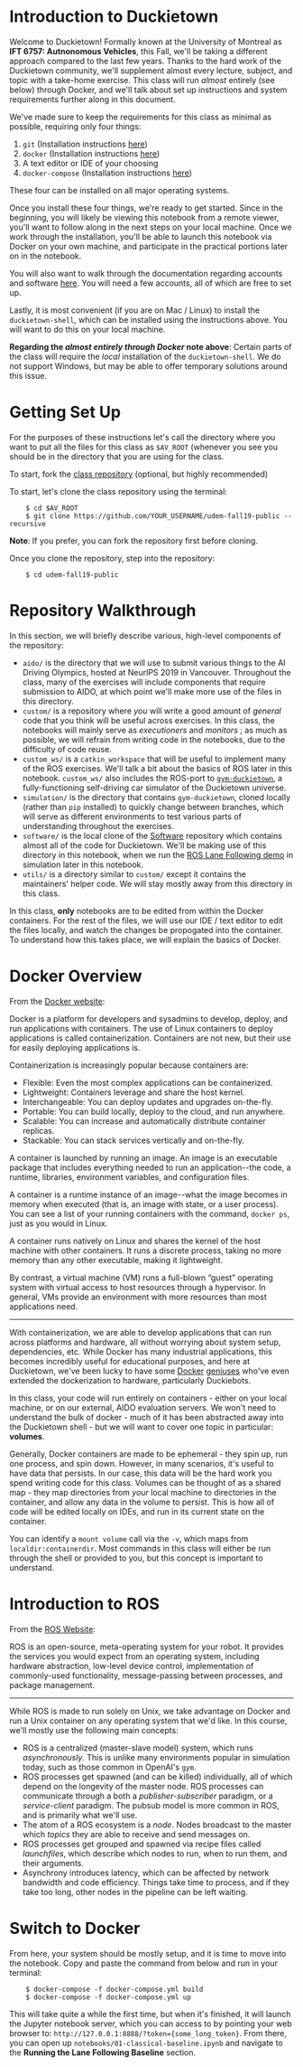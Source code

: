 # Introduction to Duckietown

Welcome to Duckietown! Formally known at the University of Montreal as **IFT 6757: Autnonomous Vehicles**, this Fall, we'll be taking a different approach compared to the last few years. Thanks to the hard work of the Duckietown community, we'll supplement almost every lecture, subject, and topic with a take-home exercise. This class will run _almost_ entirely (see below) through Docker, and we'll talk about set up instructions and system requirements further along in this document.

We've made sure to keep the requirements for this class as minimal as possible, requiring only four things:

1. `git` (Installation instructions [here](https://git-scm.com/book/en/v2/Getting-Started-Installing-Git))
2. `docker` (Installation instructions [here](https://docs.docker.com/install/))
3. A text editor or IDE of your choosing
4. `docker-compose` (Installation instructions [here](https://docs.docker.com/compose/install/))

These four can be installed on all major operating systems.


Once you install these four things, we're ready to get started. Since in the beginning, you will likely be viewing this notebook from a remote viewer, you'll want to follow along in the next steps on your local machine. Once we work through the installation, you'll be able to launch this notebook via Docker on your own machine, and participate in the practical portions later on in the notebook.

You will also want to walk through the documentation regarding accounts and software [here](https://docs.duckietown.org/DT19/AIDO/out/quickstart.html). You will need a few accounts, all of which are free to set up.

Lastly, it is most convenient (if you are on Mac / Linux) to install the `duckietown-shell`, which can be installed using the instructions above. You will want to do this on your local machine.

**Regarding the _almost entirely through Docker_ note above**: Certain parts of the class will require the _local_ installation of the `duckietown-shell`. We do not support Windows, but may be able to offer temporary solutions around this issue. 

# Getting Set Up

For the purposes of these instructions let's call the directory where you want to put all the files for this class as `$AV_ROOT` (whenever you see  you should be in the directory that you are using for the class. 

To start, fork the [class repository](https://github.com/duckietown-udem/udem-fall19-public) (optional, but highly recommended)

To start, let's clone the class repository using the terminal:
```
    $ cd $AV_ROOT
    $ git clone https://github.com/YOUR_USERNAME/udem-fall19-public --recursive
```
**Note**: If you prefer, you can fork the repository first before cloning. 

Once you clone the repository, step into the repository:

```
    $ cd udem-fall19-public
```

# Repository Walkthrough

In this section, we will briefly describe various, high-level components of the repository:

* `aido/` is the directory that we will use to submit various things to the AI Driving Olympics, hosted at NeurIPS 2019 in Vancouver. Throughout the class, many of the exercises will include components that require submission to AIDO, at which point we'll make more use of the files in this directory.
* `custom/` is a repository where _you_ will write a good amount of _general_ code that you think will be useful across exercises. In this class, the notebooks will mainly serve as _executioners_ and _monitors_ ; as much as possible, we will refrain from writing code in the notebooks, due to the difficulty of code reuse.
* `custom_ws/` is a `catkin_workspace` that will be useful to implement many of the ROS exercises. We'll talk a bit about the basics of ROS later in this notebook. `custom_ws/` also includes the ROS-port to [`gym-duckietown`](https://github.com/duckietown/gym-duckietown), a fully-functioning self-driving car simulator of the Duckietown universe.
* `simulation/` is the directory that contains `gym-duckietown`, cloned locally (rather than `pip` installed) to quickly change between branches, which will serve as different environments to test various parts of understanding throughout the exercises.
* `software/` is the local clone of the [Software](https://github.com/duckietown/Software) repository which contains almost all of the code for Duckietown. We'll be making use of this directory in this notebook, when we run the [ROS Lane Following demo](https://github.com/duckietown/challenge-aido_LF-baseline-duckietown) in simulation later in this notebook.
* `utils/` is a directory similar to `custom/` except it contains the maintainers' helper code. We will stay mostly away from this directory in this class.

In this class, **only** notebooks are to be edited from within the Docker containers. For the rest of the files, we will use our IDE / text editor to edit the files locally, and watch the changes be propogated into the container. To understand how this takes place, we will explain the basics of Docker.


# Docker Overview

From the [Docker website](https://docs.docker.com/get-started/):

Docker is a platform for developers and sysadmins to develop, deploy, and run applications with containers. The use of Linux containers to deploy applications is called containerization. Containers are not new, but their use for easily deploying applications is.

Containerization is increasingly popular because containers are:

* Flexible: Even the most complex applications can be containerized.
* Lightweight: Containers leverage and share the host kernel.
* Interchangeable: You can deploy updates and upgrades on-the-fly.
* Portable: You can build locally, deploy to the cloud, and run anywhere.
* Scalable: You can increase and automatically distribute container replicas.
* Stackable: You can stack services vertically and on-the-fly.

A container is launched by running an image. An image is an executable package that includes everything needed to run an application--the code, a runtime, libraries, environment variables, and configuration files.

A container is a runtime instance of an image--what the image becomes in memory when executed (that is, an image with state, or a user process). You can see a list of your running containers with the command, `docker ps`, just as you would in Linux.

A container runs natively on Linux and shares the kernel of the host machine with other containers. It runs a discrete process, taking no more memory than any other executable, making it lightweight.

By contrast, a virtual machine (VM) runs a full-blown “guest” operating system with virtual access to host resources through a hypervisor. In general, VMs provide an environment with more resources than most applications need.

***

With containerization, we are able to develop applications that can run across platforms and hardware, all without worrying about system setup, dependencies, etc. While Docker has many industrial applications, this becomes incredibly useful for educational purposes, and here at Duckietown, we've been lucky to have some [Docker](https://twitter.com/breandan?lang=en) [geniuses](https://censi.science/) who've even extended the dockerization to hardware, particularly Duckiebots.

In this class, your code will run entirely on containers - either on your local machine, or on our external, AIDO evaluation servers. We won't need to understand the bulk of docker - much of it has been abstracted away into the Duckietown shell - but we will want to cover one topic in particular: **volumes**.

Generally, Docker containers are made to be ephemeral - they spin up, run one process, and spin down. However, in many scenarios, it's useful to have data that persists. In our case, this data will be the hard work you spend writing code for this class. Volumes can be thought of as a shared map - they map directories from _your_ local machine to directories in the container, and allow any data in the volume to persist. This is how all of code will be edited locally on IDEs, and run in its current state on the container.

You can identify a `mount volume` call via the `-v`, which maps from `localdir:containerdir`. Most commands in this class will either be run through the shell or provided to you, but this concept is important to understand. 

# Introduction to ROS

From the [ROS Website](http://wiki.ros.org/ROS/Introduction):

ROS is an open-source, meta-operating system for your robot. It provides the services you would expect from an operating system, including hardware abstraction, low-level device control, implementation of commonly-used functionality, message-passing between processes, and package management. 

*** 

While ROS is made to run solely on Unix, we take advantage on Docker and run a Unix container on any operating system that we'd like. In this course, we'll mostly use the following main concepts:

* ROS is a centralized (master-slave model) system, which runs _asynchronously_. This is unlike many environments popular in simulation today, such as those common in OpenAI's `gym`.
* ROS processes get spawned (and can be killed) individually, all of which depend on the longevity of the master node. ROS processes can communicate through a both a _publisher-subscriber_ paradigm, or a _service-client_ paradigm. The pubsub model is more common in ROS, and is primarily what we'll use.
* The atom of a ROS ecosystem is a *node*. Nodes broadcast to the master which _topics_ they are able to receive and send messages on.
* ROS processes get grouped and spawned via recipe files called _launchfiles_, which describe which nodes to run, when to run them, and their arguments.
* Asynchrony introduces latency, which can be affected by network bandwidth and code efficiency. Things take time to process, and if they take too long, other nodes in the pipeline can be left waiting.

# Switch to Docker

From here, your system should be mostly setup, and it is time to move into the notebook. Copy and paste the command from below and run in your terminal:


```
    $ docker-compose -f docker-compose.yml build
    $ docker-compose -f docker-compose.yml up
```

This will take quite a while the first time, but when it's finished, it will launch the Jupyter notebook server, which you can access to by pointing your web browser to: `http://127.0.0.1:8888/?token={some_long_token}`. From there, you can open up `notebooks/01-classical-baseline.ipynb` and navigate to the **Running the Lane Following Baseline** section. 
